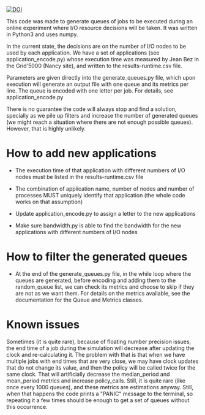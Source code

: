 [![DOI](https://zenodo.org/badge/269132330.svg)](https://zenodo.org/badge/latestdoi/269132330)

This code was made to generate queues of jobs to be executed during an online experiment where I/O resource decisions will be taken. It was written in Python3 and uses numpy.

In the current state, the decisions are on the number of I/O nodes to be used by each application. We have a set of applications (see application_encode.py) whose execution time was measured by Jean Bez in the Grid'5000 (Nancy site), and written to the results-runtime.csv file.

Parameters are given directly into the generate_queues.py file, which upon execution will generate an output file with one queue and its metrics per line. The queue is encoded with one letter per job. For details, see application_encode.py

There is no guarantee the code will always stop and find a solution, specially as we pile up filters and increase the number of generated queues (we might reach a situation where there are not enough possible queues). However, that is highly unlikely.

# How to add new applications

- The execution time of that application with different numbers of I/O nodes must be listed in the results-runtime.csv file

- The combination of application name, number of nodes and number of processes MUST uniquely identify that application (the whole code works on that assumption)

- Update application_encode.py to assign a letter to the new applications

- Make sure bandwidth.py is able to find the bandwidth for the new applications with different numbers of I/O nodes

# How to filter the generated queues

- At the end of the generate_queues.py file, in the while loop where the queues are generated, before encoding and adding them to the random_queue list, we can check its metrics and choose to skip if they are not as we want them. For details on the metrics available, see the documentation for the Queue and Metrics classes.

# Known issues

Sometimes (it is quite rare), because of floating number precision issues, the end time of a job during the simulation will decrease after updating the clock and re-calculating it. The problem with that is that when we have multiple jobs with end times that are very close, we may have clock updates that do not change its value, and then the policy will be called twice for the same clock. That will artificially decrease the median_period and mean_period metrics and increase policy_calls. Still, it is quite rare (like once every 1000 queues), and these metrics are estimations anyway. Still, when that happens the code prints a "PANIC" message to the terminal, so repeating it a few times should be enough to get a set of queues without this occurrence. 

